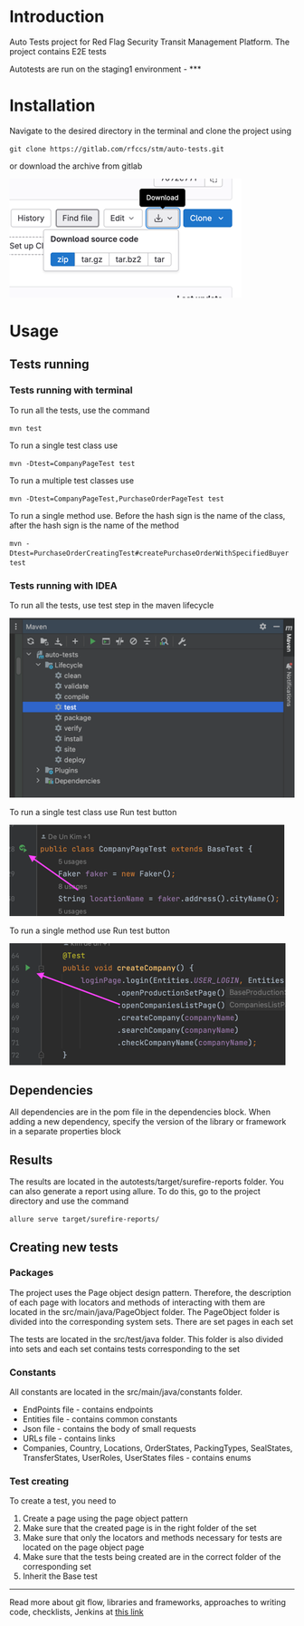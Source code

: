# Introduction
Auto Tests project for Red Flag Security Transit Management Platform. The project contains E2E tests

Autotests are run on the staging1 environment - ***


# Installation
Navigate to the desired directory in the terminal and clone the project using


`git clone https://gitlab.com/rfccs/stm/auto-tests.git`

or download the archive from gitlab

![img.png](images/img.png)
# Usage
## Tests running
### Tests running with terminal
To run all the tests, use the command

`mvn test`

To run a single test class use

`mvn -Dtest=CompanyPageTest test`

To run a multiple test classes use

`mvn -Dtest=CompanyPageTest,PurchaseOrderPageTest test`

To run a single method use. Before the hash sign is the name of the class, after the hash sign is the name of the method

`mvn -Dtest=PurchaseOrderCreatingTest#createPurchaseOrderWithSpecifiedBuyer test`

### Tests running with IDEA
To run all the tests, use test step in the maven lifecycle

![img_1.png](images/img_1.png)

To run a single test class use Run test button

![img_2.png](images/img_2.png)

To run a single method use Run test button

![img_3.png](images/img_3.png)

## Dependencies 

All dependencies are in the pom file in the dependencies block. When adding a new dependency, specify the version of the library or framework in a separate properties block
## Results

The results are located in the autotests/target/surefire-reports folder. You can also generate a report using allure. To do this, go to the project directory and use the command

`allure serve target/surefire-reports/`


## Creating new tests

### Packages
The project uses the Page object design pattern. Therefore, the description of each page with locators and methods of interacting with them are located in the src/main/java/PageObject folder. The PageObject folder is divided into the corresponding system sets. There are set pages in each set

The tests are located in the src/test/java folder. This folder is also divided into sets and each set contains tests corresponding to the set
### Constants

All constants are located in the src/main/java/constants folder.

- EndPoints file - contains endpoints
- Entities file - contains common constants
- Json file - contains the body of small requests
- URLs file - contains links
- Companies, Country, Locations, OrderStates, PackingTypes, SealStates, TransferStates, UserRoles, UserStates files - contains enums

### Test creating
To create a test, you need to
1. Create a page using the page object pattern
2. Make sure that the created page is in the right folder of the set
3. Make sure that only the locators and methods necessary for tests are located on the page object page
4. Make sure that the tests being created are in the correct folder of the corresponding set
5. Inherit the Base test

---
Read more about git flow, libraries and frameworks, approaches to writing code, checklists, Jenkins at [this link](***)

